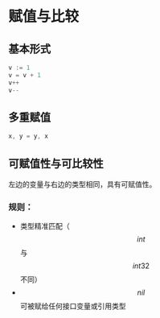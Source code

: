 # 赋值与比较

## 基本形式

```go
v := 1
v = v + 1
v++
v--
```

## 多重赋值

```go
x, y = y, x
```

## 可赋值性与可比较性

左边的变量与右边的类型相同，具有可赋值性。

### 规则：

* 类型精准匹配（$$int$$与$$int32$$不同）
* $$nil$$可被赋给任何接口变量或引用类型

